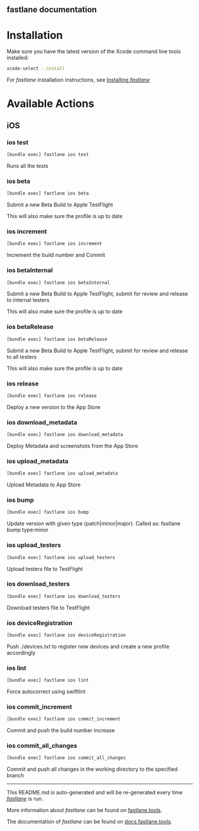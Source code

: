 fastlane documentation
----

# Installation

Make sure you have the latest version of the Xcode command line tools installed:

```sh
xcode-select --install
```

For _fastlane_ installation instructions, see [Installing _fastlane_](https://docs.fastlane.tools/#installing-fastlane)

# Available Actions

## iOS

### ios test

```sh
[bundle exec] fastlane ios test
```

Runs all the tests

### ios beta

```sh
[bundle exec] fastlane ios beta
```

Submit a new Beta Build to Apple TestFlight

This will also make sure the profile is up to date

### ios increment

```sh
[bundle exec] fastlane ios increment
```

Increment the build number and Commit

### ios betaInternal

```sh
[bundle exec] fastlane ios betaInternal
```

Submit a new Beta Build to Apple TestFlight, submit for review and release to internal testers

This will also make sure the profile is up to date

### ios betaRelease

```sh
[bundle exec] fastlane ios betaRelease
```

Submit a new Beta Build to Apple TestFlight, submit for review and release to all testers

This will also make sure the profile is up to date

### ios release

```sh
[bundle exec] fastlane ios release
```

Deploy a new version to the App Store

### ios download_metadata

```sh
[bundle exec] fastlane ios download_metadata
```

Deploy Metadata and screenshots from the App Store

### ios upload_metadata

```sh
[bundle exec] fastlane ios upload_metadata
```

Upload Metadata to App Store

### ios bump

```sh
[bundle exec] fastlane ios bump
```

Update version with given type (patch|minor|major). Called as: fastlane bump type:minor

### ios upload_testers

```sh
[bundle exec] fastlane ios upload_testers
```

Upload testers file to TestFlight

### ios download_testers

```sh
[bundle exec] fastlane ios download_testers
```

Download testers file to TestFlight

### ios deviceRegistration

```sh
[bundle exec] fastlane ios deviceRegistration
```

Push ./devices.txt to register new devices and create a new profile accordingly

### ios lint

```sh
[bundle exec] fastlane ios lint
```

Force autocorrect using swiftlint

### ios commit_increment

```sh
[bundle exec] fastlane ios commit_increment
```

Commit and push the build number increase

### ios commit_all_changes

```sh
[bundle exec] fastlane ios commit_all_changes
```

Commit and push all changes in the working directory to the specified branch

----

This README.md is auto-generated and will be re-generated every time [_fastlane_](https://fastlane.tools) is run.

More information about _fastlane_ can be found on [fastlane.tools](https://fastlane.tools).

The documentation of _fastlane_ can be found on [docs.fastlane.tools](https://docs.fastlane.tools).
